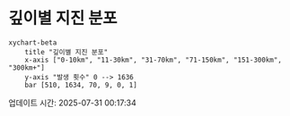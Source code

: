 # 깊이별 지진 분포

```mermaid
xychart-beta
    title "깊이별 지진 분포"
    x-axis ["0-10km", "11-30km", "31-70km", "71-150km", "151-300km", "300km+"]
    y-axis "발생 횟수" 0 --> 1636
    bar [510, 1634, 70, 9, 0, 1]
```

업데이트 시간: 2025-07-31 00:17:34
